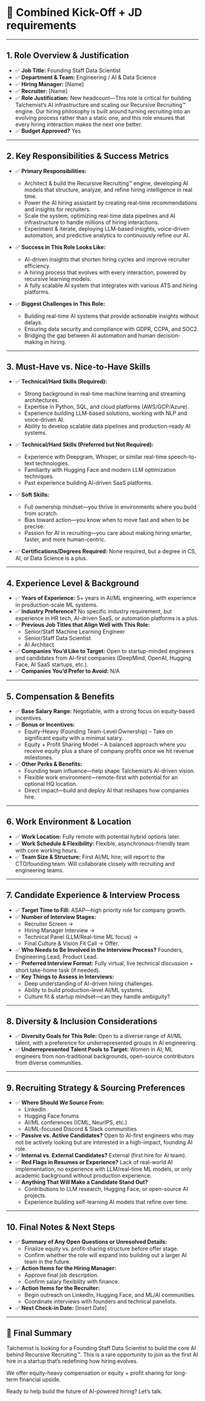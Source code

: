 # 📌 Combined Kick-Off + JD requirements

---

## 1. Role Overview & Justification

- ✅ **Job Title:** Founding Staff Data Scientist  
- ✅ **Department & Team:** Engineering / AI & Data Science  
- ✅ **Hiring Manager:** [Name]  
- ✅ **Recruiter:** [Name]  
- ✅ **Role Justification:** New headcount—This role is critical for building Talchemist’s AI infrastructure and scaling our Recursive Recruiting™ engine. Our hiring philosophy is built around turning recruiting into an evolving process rather than a static one, and this role ensures that every hiring interaction makes the next one better.  
- ✅ **Budget Approved?** Yes

---

## 2. Key Responsibilities & Success Metrics

- ✅ **Primary Responsibilities:**
  - Architect & build the Recursive Recruiting™ engine, developing AI models that structure, analyze, and refine hiring intelligence in real time.
  - Power the AI hiring assistant by creating real-time recommendations and insights for recruiters.
  - Scale the system, optimizing real-time data pipelines and AI infrastructure to handle millions of hiring interactions.
  - Experiment & iterate, deploying LLM-based insights, voice-driven automation, and predictive analytics to continuously refine our AI.

- ✅ **Success in This Role Looks Like:**
  - AI-driven insights that shorten hiring cycles and improve recruiter efficiency.
  - A hiring process that evolves with every interaction, powered by recursive learning models.
  - A fully scalable AI system that integrates with various ATS and hiring platforms.

- ✅ **Biggest Challenges in This Role:**
  - Building real-time AI systems that provide actionable insights without delays.
  - Ensuring data security and compliance with GDPR, CCPA, and SOC2.
  - Bridging the gap between AI automation and human decision-making in hiring.

---

## 3. Must-Have vs. Nice-to-Have Skills

- ✅ **Technical/Hard Skills (Required):**
  - Strong background in real-time machine learning and streaming architectures.
  - Expertise in Python, SQL, and cloud platforms (AWS/GCP/Azure).
  - Experience building LLM-based solutions, working with NLP and voice-driven AI.
  - Ability to develop scalable data pipelines and production-ready AI systems.

- ✅ **Technical/Hard Skills (Preferred but Not Required):**
  - Experience with Deepgram, Whisper, or similar real-time speech-to-text technologies.
  - Familiarity with Hugging Face and modern LLM optimization techniques.
  - Past experience building AI-driven SaaS platforms.

- ✅ **Soft Skills:**
  - Full ownership mindset—you thrive in environments where you build from scratch.
  - Bias toward action—you know when to move fast and when to be precise.
  - Passion for AI in recruiting—you care about making hiring smarter, faster, and more human-centric.

- ✅ **Certifications/Degrees Required:** None required, but a degree in CS, AI, or Data Science is a plus.

---

## 4. Experience Level & Background

- ✅ **Years of Experience:** 5+ years in AI/ML engineering, with experience in production-scale ML systems.
- ✅ **Industry Preference?** No specific industry requirement, but experience in HR tech, AI-driven SaaS, or automation platforms is a plus.
- ✅ **Previous Job Titles that Align Well with This Role:**
  - Senior/Staff Machine Learning Engineer
  - Senior/Staff Data Scientist
  - AI Architect
- ✅ **Companies You’d Like to Target:** Open to startup-minded engineers and candidates from AI-first companies (DeepMind, OpenAI, Hugging Face, AI SaaS startups, etc.).
- ✅ **Companies You’d Prefer to Avoid:** N/A

---

## 5. Compensation & Benefits

- ✅ **Base Salary Range:** Negotiable, with a strong focus on equity-based incentives.
- ✅ **Bonus or Incentives:**
  - Equity-Heavy (Founding Team-Level Ownership) – Take on significant equity with a minimal salary.
  - Equity + Profit Sharing Model – A balanced approach where you receive equity plus a share of company profits once we hit revenue milestones.
- ✅ **Other Perks & Benefits:**
  - Founding team influence—help shape Talchemist’s AI-driven vision.
  - Flexible work environment—remote-first with potential for an optional HQ location.
  - Direct impact—build and deploy AI that reshapes how companies hire.

---

## 6. Work Environment & Location

- ✅ **Work Location:** Fully remote with potential hybrid options later.
- ✅ **Work Schedule & Flexibility:** Flexible, asynchronous-friendly team with core working hours.
- ✅ **Team Size & Structure:** First AI/ML hire; will report to the CTO/founding team. Will collaborate closely with recruiting and engineering teams.

---

## 7. Candidate Experience & Interview Process

- ✅ **Target Time to Fill:** ASAP—high priority role for company growth.
- ✅ **Number of Interview Stages:**
  - Recruiter Screen →
  - Hiring Manager Interview →
  - Technical Panel (LLM/Real-time ML focus) →
  - Final Culture & Vision Fit Call → Offer.
- ✅ **Who Needs to Be Involved in the Interview Process?** Founders, Engineering Lead, Product Lead.
- ✅ **Preferred Interview Format:** Fully virtual, live technical discussion + short take-home task (if needed).
- ✅ **Key Things to Assess in Interviews:**
  - Deep understanding of AI-driven hiring challenges.
  - Ability to build production-level AI/ML systems.
  - Culture fit & startup mindset—can they handle ambiguity?

---

## 8. Diversity & Inclusion Considerations

- ✅ **Diversity Goals for This Role:** Open to a diverse range of AI/ML talent, with a preference for underrepresented groups in AI engineering.
- ✅ **Underrepresented Talent Pools to Target:** Women in AI, ML engineers from non-traditional backgrounds, open-source contributors from diverse communities.

---

## 9. Recruiting Strategy & Sourcing Preferences

- ✅ **Where Should We Source From:**
  - LinkedIn
  - Hugging Face forums
  - AI/ML conferences (ICML, NeurIPS, etc.)
  - AI/ML-focused Discord & Slack communities
- ✅ **Passive vs. Active Candidates?** Open to AI-first engineers who may not be actively looking but are interested in a high-impact, founding AI role.
- ✅ **Internal vs. External Candidates?** External (first hire for AI team).
- ✅ **Red Flags in Resumes or Experience?** Lack of real-world AI implementation, no experience with LLM/real-time ML models, or only academic background without production experience.
- ✅ **Anything That Will Make a Candidate Stand Out?**
  - Contributions to LLM research, Hugging Face, or open-source AI projects.
  - Experience building self-learning AI models that refine over time.

---

## 10. Final Notes & Next Steps

- ✅ **Summary of Any Open Questions or Unresolved Details:**
  - Finalize equity vs. profit-sharing structure before offer stage.
  - Confirm whether the role will expand into building out a larger AI team in the future.
- ✅ **Action Items for the Hiring Manager:**
  - Approve final job description.
  - Confirm salary flexibility with finance.
- ✅ **Action Items for the Recruiter:**
  - Begin outreach on LinkedIn, Hugging Face, and ML/AI communities.
  - Coordinate interviews with founders and technical panelists.
- ✅ **Next Check-in Date:** [Insert Date]

---

## 🚀 Final Summary

Talchemist is looking for a Founding Staff Data Scientist to build the core AI behind Recursive Recruiting™. This is a rare opportunity to join as the first AI hire in a startup that’s redefining how hiring evolves.

We offer equity-heavy compensation or equity + profit sharing for long-term financial upside.

Ready to help build the future of AI-powered hiring? Let’s talk.
